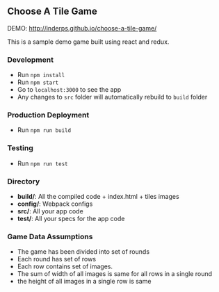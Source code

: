 ## Choose A Tile Game

DEMO: http://inderps.github.io/choose-a-tile-game/

This is a sample demo game built using react and redux. 

### Development
* Run `npm install`
* Run `npm start`
* Go to `localhost:3000` to see the app
* Any changes to `src`  folder will automatically rebuild to `build` folder

### Production Deployment
* Run `npm run build`

### Testing
* Run `npm run test`

### Directory
* **build/**: All the compiled code + index.html + tiles images
* **config/**: Webpack configs
* **src/**: All your app code
* **test/**: All your specs for the app code

### Game Data Assumptions
* The game has been divided into set of rounds
* Each round has set of rows
* Each row contains set of images.
* The sum of width of all images is same for all rows in a single round
* the height of all images in a single row is same
